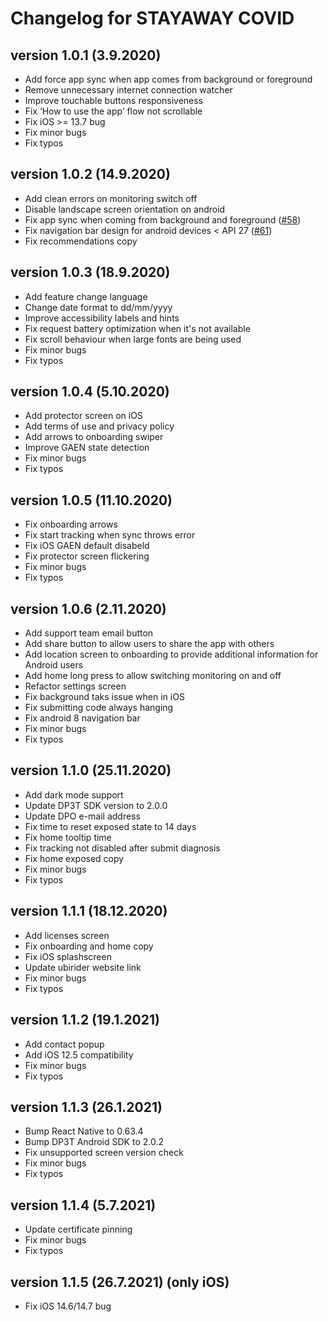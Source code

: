 # Changelog for STAYAWAY COVID

## version 1.0.1 (3.9.2020)

- Add force app sync when app comes from background or foreground
- Remove unnecessary internet connection watcher
- Improve touchable buttons responsiveness
- Fix ‘How to use the app’ flow not scrollable
- Fix iOS >= 13.7 bug
- Fix minor bugs
- Fix typos

## version 1.0.2 (14.9.2020)

- Add clean errors on monitoring switch off
- Disable landscape screen orientation on android
- Fix app sync when coming from background and foreground ([#58](https://github.com/stayawayinesctec/stayaway-app/pull/58))
- Fix navigation bar design for android devices < API 27 ([#61](https://github.com/stayawayinesctec/stayaway-app/pull/61))
- Fix recommendations copy

## version 1.0.3 (18.9.2020)

- Add feature change language
- Change date format to dd/mm/yyyy
- Improve accessibility labels and hints
- Fix request battery optimization when it's not available
- Fix scroll behaviour when large fonts are being used
- Fix minor bugs
- Fix typos

## version 1.0.4 (5.10.2020)

- Add protector screen on iOS
- Add terms of use and privacy policy
- Add arrows to onboarding swiper
- Improve GAEN state detection
- Fix minor bugs
- Fix typos

## version 1.0.5 (11.10.2020)

- Fix onboarding arrows
- Fix start tracking when sync throws error
- Fix iOS GAEN default disabeld
- Fix protector screen flickering
- Fix minor bugs
- Fix typos

## version 1.0.6 (2.11.2020)

- Add support team email button
- Add share button to allow users to share the app with others
- Add location screen to onboarding to provide additional information for Android users
- Add home long press to allow switching monitoring on and off
- Refactor settings screen
- Fix background taks issue when in iOS
- Fix submitting code always hanging
- Fix android 8 navigation bar
- Fix minor bugs
- Fix typos

## version 1.1.0 (25.11.2020)
- Add dark mode support
- Update DP3T SDK version to 2.0.0
- Update DPO e-mail address
- Fix time to reset exposed state to 14 days
- Fix home tooltip time
- Fix tracking not disabled after submit diagnosis
- Fix home exposed copy
- Fix minor bugs
- Fix typos

## version 1.1.1 (18.12.2020)
- Add licenses screen
- Fix onboarding and home copy
- Fix iOS splashscreen
- Update ubirider website link
- Fix minor bugs
- Fix typos

## version 1.1.2 (19.1.2021)
- Add contact popup
- Add iOS 12.5 compatibility
- Fix minor bugs
- Fix typos

## version 1.1.3 (26.1.2021)
- Bump React Native to 0.63.4
- Bump DP3T Android SDK to 2.0.2
- Fix unsupported screen version check
- Fix minor bugs
- Fix typos

## version 1.1.4 (5.7.2021)
- Update certificate pinning
- Fix minor bugs
- Fix typos

## version 1.1.5 (26.7.2021) (only iOS)
- Fix iOS 14.6/14.7 bug
